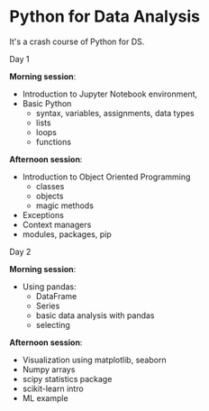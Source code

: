 # Python for Data Analysis

It's a crash course of Python for DS.

Day 1

**Morning session**:

- Introduction to Jupyter Notebook environment,
- Basic Python
  - syntax, variables, assignments, data types
  - lists
  - loops
  - functions

**Afternoon session**:

- Introduction to Object Oriented Programming
  - classes
  - objects
  - magic methods
- Exceptions
- Context managers
- modules, packages, pip
  
Day 2

**Morning session**:

- Using pandas:
  - DataFrame
  - Series
  - basic data analysis with pandas
  - selecting  

**Afternoon session**:

- Visualization using matplotlib, seaborn
- Numpy arrays
- scipy statistics package
- scikit-learn intro
- ML example
